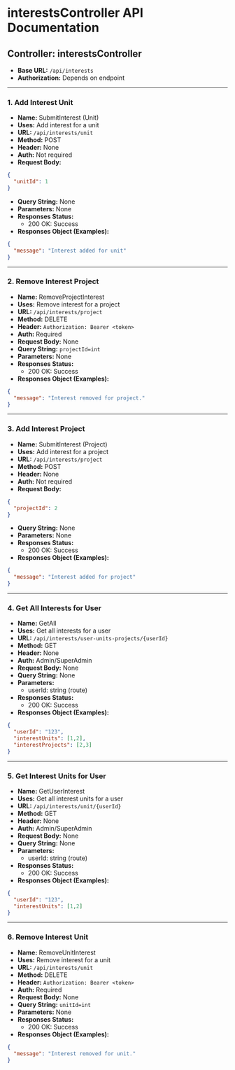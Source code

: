 # interestsController API Documentation

## Controller: interestsController

- **Base URL:** `/api/interests`
- **Authorization:** Depends on endpoint

---

### 1. Add Interest Unit
- **Name:** SubmitInterest (Unit)
- **Uses:** Add interest for a unit
- **URL:** `/api/interests/unit`
- **Method:** POST
- **Header:** None
- **Auth:** Not required
- **Request Body:**
```json
{
  "unitId": 1
}
```
- **Query String:** None
- **Parameters:** None
- **Responses Status:**
  - 200 OK: Success
- **Responses Object (Examples):**
```json
{
  "message": "Interest added for unit"
}
```

---

### 2. Remove Interest Project
- **Name:** RemoveProjectInterest
- **Uses:** Remove interest for a project
- **URL:** `/api/interests/project`
- **Method:** DELETE
- **Header:** `Authorization: Bearer <token>`
- **Auth:** Required
- **Request Body:** None
- **Query String:** `projectId=int`
- **Parameters:** None
- **Responses Status:**
  - 200 OK: Success
- **Responses Object (Examples):**
```json
{
  "message": "Interest removed for project."
}
```

---

### 3. Add Interest Project
- **Name:** SubmitInterest (Project)
- **Uses:** Add interest for a project
- **URL:** `/api/interests/project`
- **Method:** POST
- **Header:** None
- **Auth:** Not required
- **Request Body:**
```json
{
  "projectId": 2
}
```
- **Query String:** None
- **Parameters:** None
- **Responses Status:**
  - 200 OK: Success
- **Responses Object (Examples):**
```json
{
  "message": "Interest added for project"
}
```

---

### 4. Get All Interests for User
- **Name:** GetAll
- **Uses:** Get all interests for a user
- **URL:** `/api/interests/user-units-projects/{userId}`
- **Method:** GET
- **Header:** None
- **Auth:** Admin/SuperAdmin
- **Request Body:** None
- **Query String:** None
- **Parameters:**
  - userId: string (route)
- **Responses Status:**
  - 200 OK: Success
- **Responses Object (Examples):**
```json
{
  "userId": "123",
  "interestUnits": [1,2],
  "interestProjects": [2,3]
}
```

---

### 5. Get Interest Units for User
- **Name:** GetUserInterest
- **Uses:** Get all interest units for a user
- **URL:** `/api/interests/unit/{userId}`
- **Method:** GET
- **Header:** None
- **Auth:** Admin/SuperAdmin
- **Request Body:** None
- **Query String:** None
- **Parameters:**
  - userId: string (route)
- **Responses Status:**
  - 200 OK: Success
- **Responses Object (Examples):**
```json
{
  "userId": "123",
  "interestUnits": [1,2]
}
```

---

### 6. Remove Interest Unit
- **Name:** RemoveUnitInterest
- **Uses:** Remove interest for a unit
- **URL:** `/api/interests/unit`
- **Method:** DELETE
- **Header:** `Authorization: Bearer <token>`
- **Auth:** Required
- **Request Body:** None
- **Query String:** `unitId=int`
- **Parameters:** None
- **Responses Status:**
  - 200 OK: Success
- **Responses Object (Examples):**
```json
{
  "message": "Interest removed for unit."
}
```
